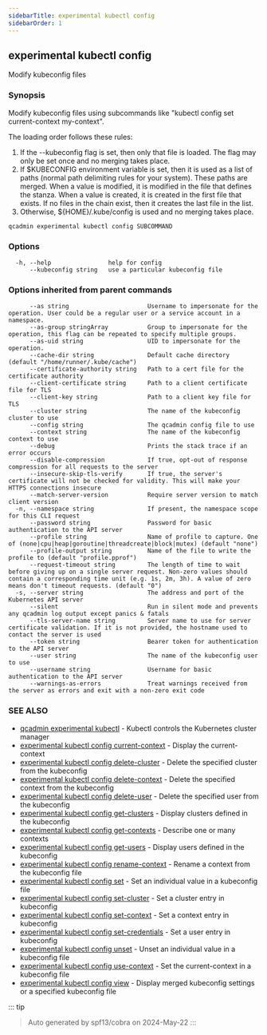 ```yaml
---
sidebarTitle: experimental kubectl config
sidebarOrder: 1
---
```


## experimental kubectl config

Modify kubeconfig files

### Synopsis

Modify kubeconfig files using subcommands like "kubectl config set current-context my-context".

 The loading order follows these rules:

  1.  If the --kubeconfig flag is set, then only that file is loaded. The flag may only be set once and no merging takes place.
  2.  If $KUBECONFIG environment variable is set, then it is used as a list of paths (normal path delimiting rules for your system). These paths are merged. When a value is modified, it is modified in the file that defines the stanza. When a value is created, it is created in the first file that exists. If no files in the chain exist, then it creates the last file in the list.
  3.  Otherwise, ${HOME}/.kube/config is used and no merging takes place.

```
qcadmin experimental kubectl config SUBCOMMAND
```

### Options

```
  -h, --help                help for config
      --kubeconfig string   use a particular kubeconfig file
```

### Options inherited from parent commands

```
      --as string                      Username to impersonate for the operation. User could be a regular user or a service account in a namespace.
      --as-group stringArray           Group to impersonate for the operation, this flag can be repeated to specify multiple groups.
      --as-uid string                  UID to impersonate for the operation.
      --cache-dir string               Default cache directory (default "/home/runner/.kube/cache")
      --certificate-authority string   Path to a cert file for the certificate authority
      --client-certificate string      Path to a client certificate file for TLS
      --client-key string              Path to a client key file for TLS
      --cluster string                 The name of the kubeconfig cluster to use
      --config string                  The qcadmin config file to use
      --context string                 The name of the kubeconfig context to use
      --debug                          Prints the stack trace if an error occurs
      --disable-compression            If true, opt-out of response compression for all requests to the server
      --insecure-skip-tls-verify       If true, the server's certificate will not be checked for validity. This will make your HTTPS connections insecure
      --match-server-version           Require server version to match client version
  -n, --namespace string               If present, the namespace scope for this CLI request
      --password string                Password for basic authentication to the API server
      --profile string                 Name of profile to capture. One of (none|cpu|heap|goroutine|threadcreate|block|mutex) (default "none")
      --profile-output string          Name of the file to write the profile to (default "profile.pprof")
      --request-timeout string         The length of time to wait before giving up on a single server request. Non-zero values should contain a corresponding time unit (e.g. 1s, 2m, 3h). A value of zero means don't timeout requests. (default "0")
  -s, --server string                  The address and port of the Kubernetes API server
      --silent                         Run in silent mode and prevents any qcadmin log output except panics & fatals
      --tls-server-name string         Server name to use for server certificate validation. If it is not provided, the hostname used to contact the server is used
      --token string                   Bearer token for authentication to the API server
      --user string                    The name of the kubeconfig user to use
      --username string                Username for basic authentication to the API server
      --warnings-as-errors             Treat warnings received from the server as errors and exit with a non-zero exit code
```

### SEE ALSO

* [qcadmin experimental kubectl](experimental_kubectl.md)	 - Kubectl controls the Kubernetes cluster manager
* [experimental kubectl config current-context](experimental_kubectl_config_current-context.md)	 - Display the current-context
* [experimental kubectl config delete-cluster](experimental_kubectl_config_delete-cluster.md)	 - Delete the specified cluster from the kubeconfig
* [experimental kubectl config delete-context](experimental_kubectl_config_delete-context.md)	 - Delete the specified context from the kubeconfig
* [experimental kubectl config delete-user](experimental_kubectl_config_delete-user.md)	 - Delete the specified user from the kubeconfig
* [experimental kubectl config get-clusters](experimental_kubectl_config_get-clusters.md)	 - Display clusters defined in the kubeconfig
* [experimental kubectl config get-contexts](experimental_kubectl_config_get-contexts.md)	 - Describe one or many contexts
* [experimental kubectl config get-users](experimental_kubectl_config_get-users.md)	 - Display users defined in the kubeconfig
* [experimental kubectl config rename-context](experimental_kubectl_config_rename-context.md)	 - Rename a context from the kubeconfig file
* [experimental kubectl config set](experimental_kubectl_config_set.md)	 - Set an individual value in a kubeconfig file
* [experimental kubectl config set-cluster](experimental_kubectl_config_set-cluster.md)	 - Set a cluster entry in kubeconfig
* [experimental kubectl config set-context](experimental_kubectl_config_set-context.md)	 - Set a context entry in kubeconfig
* [experimental kubectl config set-credentials](experimental_kubectl_config_set-credentials.md)	 - Set a user entry in kubeconfig
* [experimental kubectl config unset](experimental_kubectl_config_unset.md)	 - Unset an individual value in a kubeconfig file
* [experimental kubectl config use-context](experimental_kubectl_config_use-context.md)	 - Set the current-context in a kubeconfig file
* [experimental kubectl config view](experimental_kubectl_config_view.md)	 - Display merged kubeconfig settings or a specified kubeconfig file

::: tip
>Auto generated by spf13/cobra on 2024-May-22
:::